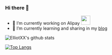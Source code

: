 ### Hi there 👋
<!--
**elliotxx/elliotxx** is a ✨ _special_ ✨ repository because its `README.md` (this file) appears on your GitHub profile.

Here are some ideas to get you started:

- 🔭 I’m currently working on ...
- 🌱 I’m currently learning ...
- 👯 I’m looking to collaborate on ...
- 🤔 I’m looking for help with ...
- 💬 Ask me about ...
- 📫 How to reach me: ...
- 😄 Pronouns: ...
- ⚡ Fun fact: ...
-->

<ul>
  <li>🔭 I’m currently working on Alipay <img src="https://media.giphy.com/media/WUlplcMpOCEmTGBtBW/giphy.gif" width="30"></li>
  <li>🌱 I’m currently learning and sharing in my <a href="http://yangyingming.com" target="_blank">blog</a></li>
</ul>


![ElliotXX's github stats](https://github-readme-stats-omega-six.vercel.app/api?username=elliotxx&show_icons=true&theme=radical)

[![Top Langs](https://github-readme-stats.vercel.app/api/top-langs/?username=elliotxx)](https://github.com/elliotxx/github-readme-stats)
